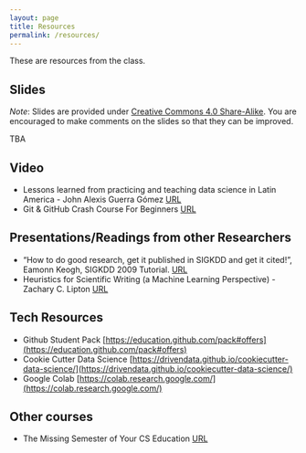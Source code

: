 ```yaml
---
layout: page
title: Resources
permalink: /resources/
---
```

These are resources from the class.

## Slides

*Note*: Slides are provided under [Creative Commons 4.0 Share-Alike](https://creativecommons.org/licenses/by-sa/4.0/). You are encouraged to make comments on the slides so that they can be improved.

TBA

## Video

* Lessons learned from practicing and teaching data science in Latin America - John Alexis Guerra Gómez [URL](https://pml4dc.github.io/iclr2020/program/pml4dc_2.html)
* Git & GitHub Crash Course For Beginners [URL](https://www.youtube.com/watch?v=SWYqp7iY_Tc)

## Presentations/Readings from other Researchers

* “How to do good research, get it published in SIGKDD and get it cited!”, Eamonn Keogh,  SIGKDD 2009 Tutorial. [URL](http://www.cs.ucr.edu/~eamonn/Keogh_SIGKDD09_tutorial.pdf)
* Heuristics for Scientific Writing (a Machine Learning Perspective) - Zachary C. Lipton [URL](http://approximatelycorrect.com/2018/01/29/heuristics-technical-scientific-writing-machine-learning-perspective/)


## Tech Resources
* Github Student Pack [https://education.github.com/pack#offers](https://education.github.com/pack#offers)
* Cookie Cutter Data Science [https://drivendata.github.io/cookiecutter-data-science/](https://drivendata.github.io/cookiecutter-data-science/)
* Google Colab [https://colab.research.google.com/](https://colab.research.google.com/)

## Other courses

* The Missing Semester of Your CS Education [URL](https://missing.csail.mit.edu/)
